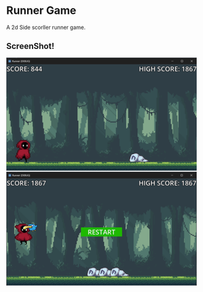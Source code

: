 # **Runner Game**

A 2d Side scorller runner game.

## **ScreenShot**!

 <img src="img1.png">
 <img src="img2.png">
